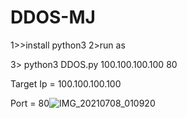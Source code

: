 # DDOS-MJ

1>>install python3
2>run as

3> python3 DDOS.py 100.100.100.100 80

Target Ip = 100.100.100.100

Port = 80![IMG_20210708_010920](https://user-images.githubusercontent.com/87042573/124815987-c7c4a900-df89-11eb-912b-4a6c35c6cfac.png)
